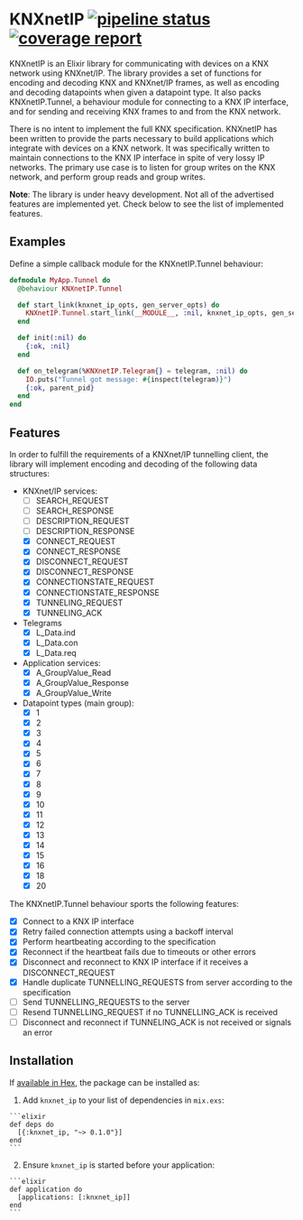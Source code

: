 # KNXnetIP [![pipeline status](https://gitlab.uptime.dk/troels/knxnet_ip/badges/master/pipeline.svg)](https://gitlab.uptime.dk/troels/knxnet_ip/commits/master) [![coverage report](https://gitlab.uptime.dk/troels/knxnet_ip/badges/master/coverage.svg)](https://gitlab.uptime.dk/troels/knxnet_ip/commits/master)

KNXnetIP is an Elixir library for communicating with devices on a KNX network using KNXnet/IP. The library provides a set of functions for encoding and decoding KNX and KNXnet/IP frames, as well as encoding and decoding datapoints when given a datapoint type. It also packs KNXnetIP.Tunnel, a behaviour module for connecting to a KNX IP interface, and for sending and receiving KNX frames to and from the KNX network.

There is no intent to implement the full KNX specification. KNXnetIP has been written to provide the parts necessary to build applications which integrate with devices on a KNX network. It was specifically written to maintain connections to the KNX IP interface in spite of very lossy IP networks. The primary use case is to listen for group writes on the KNX network, and perform group reads and group writes.

**Note**: The library is under heavy development. Not all of the advertised features are implemented yet. Check below to see the list of implemented features.

## Examples

Define a simple callback module for the KNXnetIP.Tunnel behaviour:

```elixir
defmodule MyApp.Tunnel do
  @behaviour KNXnetIP.Tunnel

  def start_link(knxnet_ip_opts, gen_server_opts) do
    KNXnetIP.Tunnel.start_link(__MODULE__, :nil, knxnet_ip_opts, gen_server_opts)
  end

  def init(:nil) do
    {:ok, :nil}
  end

  def on_telegram(%KNXnetIP.Telegram{} = telegram, :nil) do
    IO.puts("Tunnel got message: #{inspect(telegram)}")
    {:ok, parent_pid}
  end
end
```

## Features

In order to fulfill the requirements of a KNXnet/IP tunnelling client, the library will implement encoding and decoding of the following data structures:

- KNXnet/IP services:
  - [ ] SEARCH_REQUEST
  - [ ] SEARCH_RESPONSE
  - [ ] DESCRIPTION_REQUEST
  - [ ] DESCRIPTION_RESPONSE
  - [x] CONNECT_REQUEST
  - [x] CONNECT_RESPONSE
  - [x] DISCONNECT_REQUEST
  - [x] DISCONNECT_RESPONSE
  - [x] CONNECTIONSTATE_REQUEST
  - [x] CONNECTIONSTATE_RESPONSE
  - [x] TUNNELING_REQUEST
  - [x] TUNNELING_ACK
- Telegrams
  - [x] L_Data.ind
  - [x] L_Data.con
  - [x] L_Data.req
- Application services:
  - [x] A_GroupValue_Read
  - [x] A_GroupValue_Response
  - [x] A_GroupValue_Write
- Datapoint types (main group):
  - [x] 1
  - [x] 2
  - [x] 3
  - [x] 4
  - [x] 5
  - [x] 6
  - [x] 7
  - [x] 8
  - [x] 9
  - [x] 10
  - [x] 11
  - [x] 12
  - [x] 13
  - [x] 14
  - [x] 15
  - [x] 16
  - [x] 18
  - [x] 20

The KNXnetIP.Tunnel behaviour sports the following features:

- [x] Connect to a KNX IP interface
- [x] Retry failed connection attempts using a backoff interval
- [x] Perform heartbeating according to the specification
- [x] Reconnect if the heartbeat fails due to timeouts or other errors
- [x] Disconnect and reconnect to KNX IP interface if it receives a DISCONNECT_REQUEST
- [x] Handle duplicate TUNNELLING_REQUESTS from server according to the specification
- [ ] Send TUNNELLING_REQUESTS to the server
- [ ] Resend TUNNELLING_REQUEST if no TUNNELLING_ACK is received
- [ ] Disconnect and reconnect if TUNNELING_ACK is not received or signals an error

## Installation

If [available in Hex](https://hex.pm/docs/publish), the package can be installed as:

  1. Add `knxnet_ip` to your list of dependencies in `mix.exs`:

    ```elixir
    def deps do
      [{:knxnet_ip, "~> 0.1.0"}]
    end
    ```

  2. Ensure `knxnet_ip` is started before your application:

    ```elixir
    def application do
      [applications: [:knxnet_ip]]
    end
    ```
